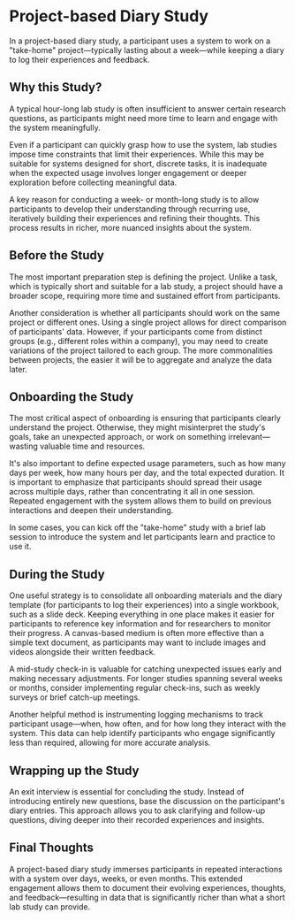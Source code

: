 # Project-based Diary Study

In a project-based diary study, a participant uses a system to work on a "take-home" project—typically lasting about a week—while keeping a diary to log their experiences and feedback.

## Why this Study?
A typical hour-long lab study is often insufficient to answer certain research questions, as participants might need more time to learn and engage with the system meaningfully.

Even if a participant can quickly grasp how to use the system, lab studies impose time constraints that limit their experiences. While this may be suitable for systems designed for short, discrete tasks, it is inadequate when the expected usage involves longer engagement or deeper exploration before collecting meaningful data.

A key reason for conducting a week- or month-long study is to allow participants to develop their understanding through recurring use, iteratively building their experiences and refining their thoughts. This process results in richer, more nuanced insights about the system.

## Before the Study
The most important preparation step is defining the project. Unlike a task, which is typically short and suitable for a lab study, a project should have a broader scope, requiring more time and sustained effort from participants.

Another consideration is whether all participants should work on the same project or different ones. Using a single project allows for direct comparison of participants' data. However, if your participants come from distinct groups (e.g., different roles within a company), you may need to create variations of the project tailored to each group. The more commonalities between projects, the easier it will be to aggregate and analyze the data later.

## Onboarding the Study
The most critical aspect of onboarding is ensuring that participants clearly understand the project. Otherwise, they might misinterpret the study's goals, take an unexpected approach, or work on something irrelevant—wasting valuable time and resources.

It's also important to define expected usage parameters, such as how many days per week, how many hours per day, and the total expected duration. It is important to emphasize that participants should spread their usage across multiple days, rather than concentrating it all in one session. Repeated engagement with the system allows them to build on previous interactions and deepen their understanding.

In some cases, you can kick off the "take-home" study with a brief lab session to introduce the system and let participants learn and practice to use it.

## During the Study
One useful strategy is to consolidate all onboarding materials and the diary template (for participants to log their experiences) into a single workbook, such as a slide deck. Keeping everything in one place makes it easier for participants to reference key information and for researchers to monitor their progress. A canvas-based medium is often more effective than a simple text document, as participants may want to include images and videos alongside their written feedback.

A mid-study check-in is valuable for catching unexpected issues early and making necessary adjustments. For longer studies spanning several weeks or months, consider implementing regular check-ins, such as weekly surveys or brief catch-up meetings.

Another helpful method is instrumenting logging mechanisms to track participant usage—when, how often, and for how long they interact with the system. This data can help identify participants who engage significantly less than required, allowing for more accurate analysis.

## Wrapping up the Study
An exit interview is essential for concluding the study. Instead of introducing entirely new questions, base the discussion on the participant's diary entries. This approach allows you to ask clarifying and follow-up questions, diving deeper into their recorded experiences and insights.

## Final Thoughts
A project-based diary study immerses participants in repeated interactions with a system over days, weeks, or even months. This extended engagement allows them to document their evolving experiences, thoughts, and feedback—resulting in data that is significantly richer than what a short lab study can provide.
